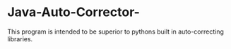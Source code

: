 # Java-Auto-Corrector-
This program is intended to be superior to pythons built in auto-correcting libraries.

